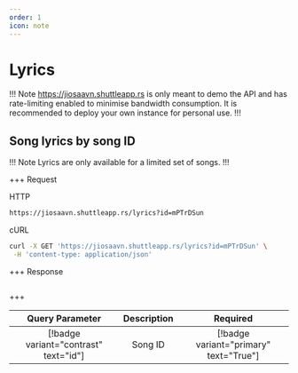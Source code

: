 ```yaml
---
order: 1
icon: note
---
```


# Lyrics

!!! Note
<https://jiosaavn.shuttleapp.rs> is only meant to demo the API and has rate-limiting enabled to minimise bandwidth consumption.
It is recommended to deploy your own instance for personal use.
!!!

## Song lyrics by song ID

!!! Note
Lyrics are only available for a limited set of songs.
!!!

+++ Request

HTTP

```bash
https://jiosaavn.shuttleapp.rs/lyrics?id=mPTrDSun
```

cURL

```bash
curl -X GET 'https://jiosaavn.shuttleapp.rs/lyrics?id=mPTrDSun' \
 -H 'content-type: application/json'
```

+++ Response

```json

```

+++

|          **Query Parameter**          | **Description** |              **Required**              |
| :-----------------------------------: | :-------------: | :------------------------------------: |
| [!badge variant="contrast" text="id"] |     Song ID     | [!badge variant="primary" text="True"] |
